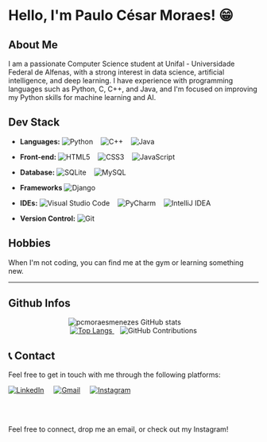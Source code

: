 # Hello, I'm Paulo César Moraes! 😁

## About Me

I am a passionate Computer Science student at Unifal - Universidade Federal de Alfenas, with a strong interest in data science, artificial intelligence, and deep learning. I have experience with programming languages such as Python, C, C++, and Java, and I'm focused on improving my Python skills for machine learning and AI.

## Dev Stack

- **Languages:**
  ![Python](https://img.shields.io/badge/Python-14354C?style=for-the-badge&logo=python&logoColor=white)
  &nbsp;&nbsp;
  ![C++](https://img.shields.io/badge/C++-00599C?style=for-the-badge&logo=c%2B%2B&logoColor=white)
  &nbsp;&nbsp;
  ![Java](https://img.shields.io/badge/Java-007396?style=for-the-badge&logo=java&logoColor=white)

- **Front-end:**
  ![HTML5](https://img.shields.io/badge/HTML5-E34F26?style=for-the-badge&logo=html5&logoColor=white)
  &nbsp;&nbsp;
  ![CSS3](https://img.shields.io/badge/CSS3-1572B6?style=for-the-badge&logo=css3&logoColor=white)
  &nbsp;&nbsp;
  ![JavaScript](https://img.shields.io/badge/JavaScript-F7DF1E?style=for-the-badge&logo=javascript&logoColor=black)

- **Database:**
  ![SQLite](https://img.shields.io/badge/SQLite-003B57?style=for-the-badge&logo=sqlite&logoColor=white)
  &nbsp;&nbsp;
  ![MySQL](https://img.shields.io/badge/MySQL-4479A1?style=for-the-badge&logo=mysql&logoColor=white)

- **Frameworks**
  ![Django](https://img.shields.io/badge/Django-092E20?style=for-the-badge&logo=django&logoColor=white)
  &nbsp;&nbsp;

- **IDEs:**
  ![Visual Studio Code](https://img.shields.io/badge/VS_Code-007ACC?style=for-the-badge&logo=visual-studio-code&logoColor=white)
  &nbsp;&nbsp;
  ![PyCharm](https://img.shields.io/badge/PyCharm-000000?style=for-the-badge&logo=pycharm&logoColor=white)
  &nbsp;&nbsp;
  ![IntelliJ IDEA](https://img.shields.io/badge/IntelliJ_IDEA-000000?style=for-the-badge&logo=intellij-idea&logoColor=white)


- **Version Control:**
  ![Git](https://img.shields.io/badge/Git-F05032?style=for-the-badge&logo=git&logoColor=white)

## Hobbies

When I'm not coding, you can find me at the gym or learning something new.

---
## Github Infos
<div align="center">
  <div style="display: inline-block; margin-right: 20px;">
    <img src="https://github-readme-stats.vercel.app/api?username=pcmoraesmenezes&show_icons=true&theme=radical" alt="pcmoraesmenezes GitHub stats" />
    &nbsp;&nbsp;&nbsp;
  </div>

  <div style="display: inline-block;">
    <a href="https://github.com/pcmoraesmenezes/github-readme-stats">
      <img src="https://github-readme-stats.vercel.app/api/top-langs/?username=pcmoraesmenezes&layout=compact" alt="Top Langs" />
    </a>
    &nbsp;&nbsp;
    <img src="https://github-readme-streak-stats.herokuapp.com/?user=pcmoraesmenezes&theme=radical" alt="GitHub Contributions" />
  </div>
</div>


## 📞 Contact

Feel free to get in touch with me through the following platforms:

[![LinkedIn](https://img.shields.io/badge/LinkedIn-0077B5?style=for-the-badge&logo=linkedin&logoColor=white)](https://www.linkedin.com/in/paulo-césar-moraes-04181b247/)
&nbsp;&nbsp;&nbsp;
[![Gmail](https://img.shields.io/badge/Gmail-D14836?style=for-the-badge&logo=gmail&logoColor=white)](mailto:paulo.moraes@sou.unifal-mg.edu.br)
&nbsp;&nbsp;&nbsp;
[![Instagram](https://img.shields.io/badge/Instagram-E4405F?style=for-the-badge&logo=instagram&logoColor=white)](https://www.instagram.com/pcmoraesmenezes/)

<br />
<br />

Feel free to connect, drop me an email, or check out my Instagram!
